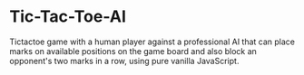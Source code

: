 Tic-Tac-Toe-AI
==============

Tictactoe game with a human player against a professional AI that can place marks on available positions on the game board and also block an opponent's two marks in a row, using pure vanilla JavaScript.   